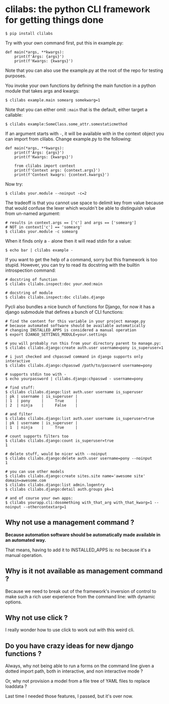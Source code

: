 # clilabs: the python CLI framework for getting things done

```
$ pip install clilabs
```

Try with your own command first, put this in example.py:

```
def main(*args, **kwargs):
    print(f'Args: {args}')
    print(f'Kwargs: {kwargs}')
```

Note that you can also use the example.py at the root of the repo for testing
purposes.

You invoke your own functions by defining the main function in a python module
that takes args and kwargs:

```
$ clilabs example.main somearg somekwarg=1
```

Note that you can either omit `:main` that is the default,
either target a callable:

```
$ clilabs example:SomeClass.some_attr.somestaticmethod
```

If an argument starts with `-`, it will be available with in the context object
you can import from clilabs. Change example.py to the following:

```
def main(*args, **kwargs):
    print(f'Args: {args}')
    print(f'Kwargs: {kwargs}')

    from clilabs import context
    print(f'Context args: {context.args}')
    print(f'Context kwagrs: {context.kwargs}')
```

Now try:

```
$ clilabs your.module --noinput -c=2
```

The tradeoff is that you cannot use space to delimit key from value because
that would confuse the lexer which wouldn't be able to distinguish value from
un-named argument:

```
# results in context.args == ['c'] and args == ['somearg']
# NOT in context['c'] == 'somearg'
$ clilabs your.module -c somearg
```

When it finds only a `-` alone then it will read stdin for a value:

```
$ echo bar | clilabs example -
```

If you want to get the help of a command, sorry but this framework is too
stupid. However, you can try to read its docstring with the builtin
introspection command:

```
# docstring of function
$ clilabs clilabs.inspect:doc your.mod:main

# docstring of module
$ clilabs clilabs.inspect:doc clilabs.django
```

Pycli also bundles a nice bunch of functions for Django, for now it has a
django submodule that defines a bunch of CLI functions:

```
# find the content for this variable in your project manage.py
# because automated software should be available automatically
# changing INSTALLED_APPS is considered a manual operation
$ export DJANGO_SETTINGS_MODULE=your.settings

# you will probably run this from your directory parent to manage.py:
$ clilabs clilabs.django:create auth.user username=pony is_superuser=1

# i just checked and chpasswd command in django supports only interactive
$ clilabs clilabs.django:chpasswd /path/to/password username=pony

# supports stdin too with -
$ echo yourpassword | clilabs.django:chpasswd - username=pony

# find stuff:
$ clilabs clilabs.django:list auth.user username is_superuser
| pk | username | is_superuser |
| 1  | pony     |     True     |
| 2  | ninja    |     False    |

# and filter
$ clilabs clilabs.django:list auth.user username is_superuser=true
| pk | username | is_superuser |
| 1  | ninja    |     True     |

# count supports filters too
$ clilabs clilabs.django:count is_superuser=true
1

# delete stuff, would be nicer with --noinput
$ clilabs clilabs.django:delete auth.user username=pony --noinput
1

# you can use other models
$ clilabs clilabs.django:create sites.site name='awesome site' domain=awesome.com
$ clilabs clilabs.django:list admin.logentry
$ clilabs clilabs.django:detail auth.groups pk=1

# and of course your own apps:
$ clilabs yourapp.cli:dosomething with_that_arg with_that_kwarg=1 --noinput --othercontextarg=1
```

## Why not use a management command ?

**Because automation software should be automatically made available in an
automated way.**

That means, having to add it to INSTALLED_APPS is: no because it's a manual
operation.

## Why is it not available as management command ?

Because we need to break out of the framework's inversion of control to make
such a rich user experience from the command line: with dynamic options.

## Why not use click ?

I really wonder how to use click to work out with this weird cli.

## Do you have crazy ideas for new django functions ?

Always, why not being able to run a forms on the command line given a dotted
import path, both in interactive, and non interactive mode ?

Or, why not provision a model from a file tree of YAML files to replace
loaddata ?

Last time I needed those features, I passed, but it's over now.
